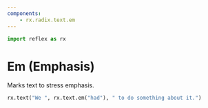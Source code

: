 ```yaml
---
components:
    - rx.radix.text.em
---
```


```python exec
import reflex as rx
```

# Em (Emphasis)

Marks text to stress emphasis.

```python demo
rx.text("We ", rx.text.em("had"), " to do something about it.")
```